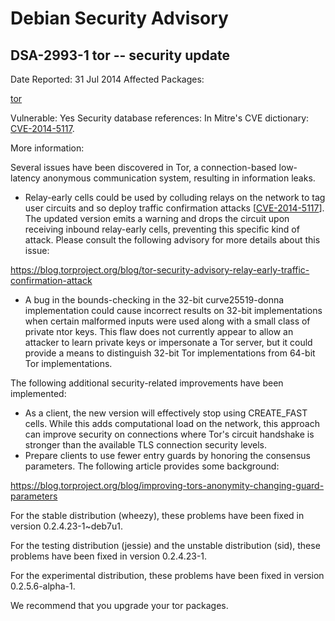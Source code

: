 
Debian Security Advisory
========================


DSA-2993-1 tor -- security update
---------------------------------



Date Reported:
31 Jul 2014
Affected Packages:

[tor](https://packages.debian.org/src:tor)

Vulnerable:
Yes
Security database references:
In Mitre's CVE dictionary: [CVE-2014-5117](https://security-tracker.debian.org/tracker/CVE-2014-5117).  

More information:

Several issues have been discovered in Tor, a connection-based
low-latency anonymous communication system, resulting in information
leaks.


* Relay-early cells could be used by colluding relays on the network to
 tag user circuits and so deploy traffic confirmation attacks
 [[CVE-2014-5117](https://security-tracker.debian.org/tracker/CVE-2014-5117)]. The updated version emits a warning and drops the
 circuit upon receiving inbound relay-early cells, preventing this
 specific kind of attack. Please consult the following advisory for
 more details about this issue:


<https://blog.torproject.org/blog/tor-security-advisory-relay-early-traffic-confirmation-attack>
* A bug in the bounds-checking in the 32-bit curve25519-donna
 implementation could cause incorrect results on 32-bit
 implementations when certain malformed inputs were used along with a
 small class of private ntor keys. This flaw does not currently
 appear to allow an attacker to learn private keys or impersonate a
 Tor server, but it could provide a means to distinguish 32-bit Tor
 implementations from 64-bit Tor implementations.


The following additional security-related improvements have been
implemented:


* As a client, the new version will effectively stop using CREATE\_FAST
 cells. While this adds computational load on the network, this
 approach can improve security on connections where Tor's circuit
 handshake is stronger than the available TLS connection security
 levels.
* Prepare clients to use fewer entry guards by honoring the consensus
 parameters. The following article provides some background:


<https://blog.torproject.org/blog/improving-tors-anonymity-changing-guard-parameters>


For the stable distribution (wheezy), these problems have been fixed in
version 0.2.4.23-1~deb7u1.


For the testing distribution (jessie) and the unstable distribution
(sid), these problems have been fixed in version 0.2.4.23-1.


For the experimental distribution, these problems have been fixed in
version 0.2.5.6-alpha-1.


We recommend that you upgrade your tor packages.





